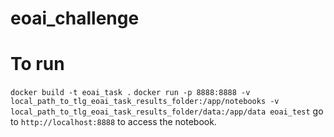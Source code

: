 # eoai_challenge
# To run
`docker build -t eoai_task .`
`docker run -p 8888:8888 -v local_path_to_tlg_eoai_task_results_folder:/app/notebooks -v local_path_to_tlg_eoai_task_results_folder/data:/app/data eoai_test`
go to `http://localhost:8888` to access the notebook.
